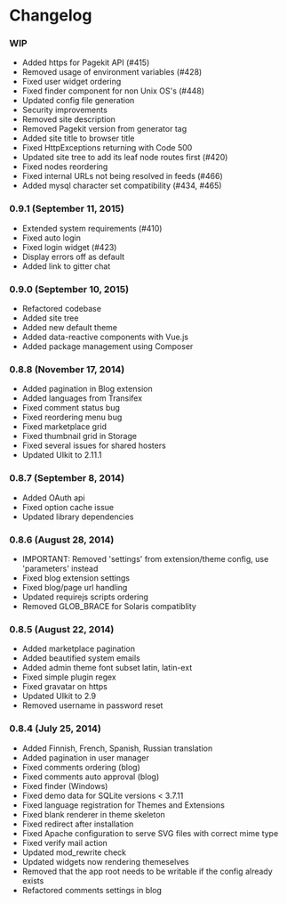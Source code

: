 # Changelog

### WIP

- Added https for Pagekit API (#415)
- Removed usage of environment variables (#428)
- Fixed user widget ordering
- Fixed finder component for non Unix OS's (#448)
- Updated config file generation
- Security improvements
- Removed site description
- Removed Pagekit version from generator tag
- Added site title to browser title
- Fixed HttpExceptions returning with Code 500
- Updated site tree to add its leaf node routes first (#420)
- Fixed nodes reordering
- Fixed internal URLs not being resolved in feeds (#466)
- Added mysql character set compatibility (#434, #465)

### 0.9.1 (September 11, 2015)

- Extended system requirements (#410)
- Fixed auto login
- Fixed login widget (#423)
- Display errors off as default
- Added link to gitter chat

### 0.9.0 (September 10, 2015)

- Refactored codebase
- Added site tree
- Added new default theme
- Added data-reactive components with Vue.js
- Added package management using Composer

### 0.8.8 (November 17, 2014)

- Added pagination in Blog extension
- Added languages from Transifex
- Fixed comment status bug
- Fixed reordering menu bug
- Fixed marketplace grid
- Fixed thumbnail grid in Storage
- Fixed several issues for shared hosters
- Updated UIkit to 2.11.1

### 0.8.7 (September 8, 2014)

- Added OAuth api
- Fixed option cache issue
- Updated library dependencies

### 0.8.6 (August 28, 2014)

- IMPORTANT: Removed 'settings' from extension/theme config, use 'parameters' instead
- Fixed blog extension settings
- Fixed blog/page url handling
- Updated requirejs scripts ordering
- Removed GLOB_BRACE for Solaris compatiblity

### 0.8.5 (August 22, 2014)

- Added marketplace pagination
- Added beautified system emails
- Added admin theme font subset latin, latin-ext
- Fixed simple plugin regex
- Fixed gravatar on https
- Updated UIkit to 2.9
- Removed username in password reset

### 0.8.4 (July 25, 2014)

- Added Finnish, French, Spanish, Russian translation
- Added pagination in user manager
- Fixed comments ordering (blog)
- Fixed comments auto approval (blog)
- Fixed finder (Windows)
- Fixed demo data for SQLite versions < 3.7.11
- Fixed language registration for Themes and Extensions
- Fixed blank renderer in theme skeleton
- Fixed redirect after installation
- Fixed Apache configuration to serve SVG files with correct mime type
- Fixed verify mail action
- Updated mod_rewrite check
- Updated widgets now rendering themeselves
- Removed that the app root needs to be writable if the config already exists
- Refactored comments settings in blog
